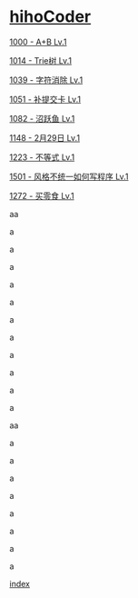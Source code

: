 # [hihoCoder](http://www.hihocoder.com/)
[1000 - A+B Lv.1](./src/numberAdd/1000%20-%20A+B.md)

[1014 - Trie树 Lv.1](./src/trie/1014%20-%20Trie树.md)

[1039 - 字符消除 Lv.1](./src/eliminate/1039%20-%20字符消除.md)

[1051 - 补提交卡 Lv.1](./src/offset/1051%20-%20补提交卡.md)

[1082 - 沼跃鱼 Lv.1](./src/marshtomp/1082%20-%20沼跃鱼.md)

[1148 - 2月29日 Lv.1](./src/leap_year/1148%20-%20leap_year.md)

[1223 - 不等式 Lv.1](./src/inequality/1223%20-%20不等式.md)

[1501 - 风格不统一如何写程序 Lv.1](./src/rename/1501%20-%20风格不统一如何写程序.md)

[1272 - 买零食 Lv.1](./src/buySnack/1272%20-%20买零食.md)



aa

a

a

a

a


a

a

a

a

a

a

a

aa

a

a

a

a

a

a

a

a






[index](#hihocoder)
